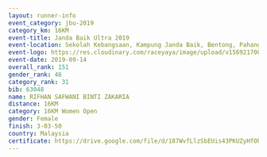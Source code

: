 ```yaml
---
layout: runner-info 
event_category: jbu-2019 
category_km: 16KM 
event-title: Janda Baik Ultra 2019  
event-location: Sekolah Kebangsaan, Kampung Janda Baik, Bentong, Pahang, Malaysia 
event-logo: https://res.cloudinary.com/raceyaya/image/upload/v1569217009/logo/janda-baik_vch1pc.jpg 
event-date: 2019-09-14 
overall_rank: 151
gender_rank: 46
category_rank: 31
bib: 63048
name: RIFHAN SAFWANI BINTI ZAKARIA
distance: 16KM
category: 16KM Women Open
gender: Female
finish: 3-03-50
country: Malaysia
certificate: https://drive.google.com/file/d/187WvfLlzSbEUis43PKUZyHfOhDNtzdDN/view?usp=sharing
---
```

